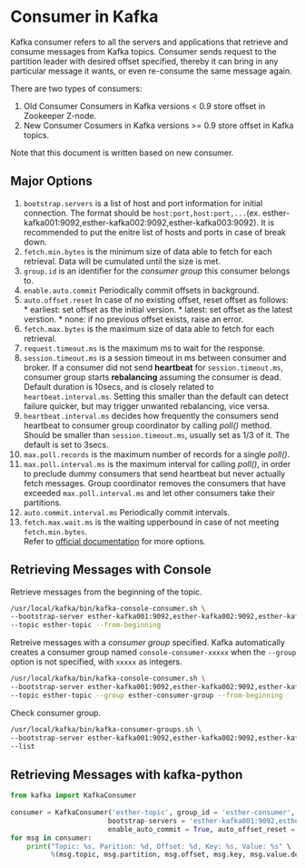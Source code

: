 # Consumer in Kafka
Kafka consumer refers to all the servers and applications that retrieve and consume messages from Kafka topics. Consumer sends request to the partition leader with desired offset specified, thereby it can bring in any particular message it wants, or even re-consume the same message again. 
  
There are two types of consumers:  
1. Old Consumer
    Consumers in Kafka versions < 0.9 store offset in Zookeeper Z-node.
2. New Consumer
    Cosumers in Kafka versions >= 0.9 store offset in Kafka topics.
  
Note that this document is written based on new consumer.
  
## Major Options
1. `bootstrap.servers`
    is a list of host and port information for initial connection. The format should be `host:port,host:port,...`(ex. esther-kafka001:9092,esther-kafka002:9092,esther-kafka003:9092). It is recommended to put the enitre list of hosts and ports in case of break down.
2. `fetch.min.bytes`
    is the minimum size of data able to fetch for each retrieval. Data will be cumulated until the size is met.
3. `group.id`
    is an identifier for the *consumer group* this consumer belongs to.
4. `enable.auto.commit`
    Periodically commit offsets in background.
5. `auto.offset.reset`
    In case of no existing offset, reset offset as follows:  
        * earliest: set offset as the initial version.
        * latest: set offset as the latest verstion.
        * none: if no previous offset exists, raise an error.
6. `fetch.max.bytes`
    is the maximum size of data able to fetch for each retrieval.
7. `request.timeout.ms`
    is the maximum ms to wait for the response.
8. `session.timeout.ms`
    is a session timeout in ms between consumer and broker. If a consumer did not send **heartbeat** for `session.timeout.ms`, consumer group starts **rebalancing** assuming the consumer is dead. Default duration is 10secs, and is closely related to `heartbeat.interval.ms`. Setting this smaller than the default can detect failure quicker, but may trigger unwanted rebalancing, vice versa. 
9. `heartbeat.interval.ms`
    decides how frequently the consumers send heartbeat to consumer group coordinator by calling *poll()* method. Should be smaller than `session.timeout.ms`, usually set as 1/3 of it. The default is set to 3secs.
10. `max.poll.records`
    is the maximum number of records for a single *poll()*.
11. `max.poll.interval.ms`
    is the maximum interval for calling *poll()*, in order to preclude dummy consumers that send heartbeat but never actually fetch messages. Group coordinator removes the consumers that have exceeded `max.poll.interval.ms` and let other consumers take their partitions.
12. `auto.commit.interval.ms`
    Periodically commit intervals.
13. `fetch.max.wait.ms`
    is the waiting upperbound in case of not meeting `fetch.min.bytes`.  
Refer to [official documentation](https://kafka.apache.org/documentation/#consumerconfigs) for more options.
  
## Retrieving Messages with Console
Retrieve messages from the beginning of the topic.  
```sh
/usr/local/kafka/bin/kafka-console-consumer.sh \
--bootstrap-server esther-kafka001:9092,esther-kafka002:9092,esther-kafka003:9092 \
--topic esther-topic --from-beginning
```
  
Retreive messages with a *consumer group* specified. Kafka automatically creates a consumer group named `console-consumer-xxxxx` when the `--group` option is not specified, with `xxxxx` as integers.  
```sh
/usr/local/kafka/bin/kafka-console-consumer.sh \
--bootstrap-server esther-kafka001:9092,esther-kafka002:9092,esther-kafka003:9092 \
--topic esther-topic --group esther-consumer-group --from-beginning
```
  
Check consumer group.
```sh
/usr/local/kafka/bin/kafka-consumer-groups.sh \
--bootstrap-server esther-kafka001:9092,esther-kafka002:9092,esther-kafka003:9092 \
--list
```
  
## Retrieving Messages with kafka-python
```python
from kafka import KafkaConsumer
  
consumer = KafkaConsumer('esther-topic', group_id = 'esther-consumer', \
                        bootstrap-servers = 'esther-kafka001:9092,esther-kafka002:9092,esther-kafka003:9092', \
                        enable_auto_commit = True, auto_offset_reset = 'latest')
for msg in consumer:
    print("Topic: %s, Parition: %d, Offset: %d, Key: %s, Value: %s" \
          %(msg.topic, msg.partition, msg.offset, msg.key, msg.value.decode('utf-8')))
